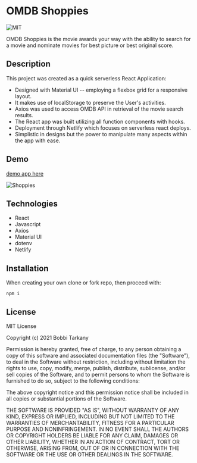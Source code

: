# OMDB Shoppies
![MIT](https://img.shields.io/badge/license-MIT-green)

OMDB Shoppies is the movie awards your way with the ability to search for a movie and nominate movies for best picture or 
best original score.



## Description 


This project was created as a quick serverless React Application:

* Designed with Material UI -- employing a flexbox grid for a responsive layout.
* It makes use of localStorage to preserve the User's activities.
* Axios was used to access OMDB API in retrieval of the movie search results. 
* The React app was built utilizing all function components with hooks.
* Deployment through Netlify which focuses on serverless react deploys.
* Simplistic in designs but the power to manipulate many aspects within the app with ease.



## Demo 

[demo app here](https://shoppies-bt.netlify.app/)


![Shoppies]('./src/components/assets/screenshot.png')



## Technologies

* React
* Javascript
* Axios
* Material UI
* dotenv
* Netlify



## Installation 

When creating your own clone or fork repo, then proceed with:

```
npm i
```


## License

MIT License

Copyright (c) 2021 Bobbi Tarkany

Permission is hereby granted, free of charge, to any person obtaining a copy of this software and associated documentation files (the "Software"), to deal in the Software without restriction, including without limitation the rights to use, copy, modify, merge, publish, distribute, sublicense, and/or sell copies of the Software, and to permit persons to whom the Software is furnished to do so, subject to the following conditions:

The above copyright notice and this permission notice shall be included in all copies or substantial portions of the Software.

THE SOFTWARE IS PROVIDED "AS IS", WITHOUT WARRANTY OF ANY KIND, EXPRESS OR IMPLIED, INCLUDING BUT NOT LIMITED TO THE WARRANTIES OF MERCHANTABILITY, FITNESS FOR A PARTICULAR PURPOSE AND NONINFRINGEMENT. IN NO EVENT SHALL THE AUTHORS OR COPYRIGHT HOLDERS BE LIABLE FOR ANY CLAIM, DAMAGES OR OTHER LIABILITY, WHETHER IN AN ACTION OF CONTRACT, TORT OR OTHERWISE, ARISING FROM, OUT OF OR IN CONNECTION WITH THE SOFTWARE OR THE USE OR OTHER DEALINGS IN THE SOFTWARE.


